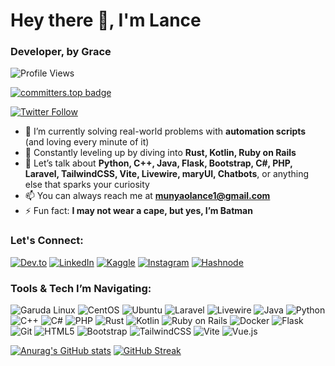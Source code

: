 # Hey there 👋, I'm Lance
### Developer, by Grace

![Profile Views](https://komarev.com/ghpvc/?username=lancemdev&label=Profile%20views&color=0e75b6&style=flat)

[![committers.top badge](https://user-badge.committers.top/kenya/LancemDev.svg)](https://user-badge.committers.top/kenya/LancemDev)


[![Twitter Follow](https://img.shields.io/twitter/follow/lance_munyao?logo=twitter&style=for-the-badge)](https://twitter.com/lance_munyao)

- 🔭 I’m currently solving real-world problems with **automation scripts** (and loving every minute of it)
- 🌱 Constantly leveling up by diving into **Rust, Kotlin, Ruby on Rails**
- 💬 Let’s talk about **Python, C++, Java, Flask, Bootstrap, C#, PHP, Laravel, TailwindCSS, Vite, Livewire, maryUI, Chatbots**, or anything else that sparks your curiosity
- 📫 You can always reach me at **munyaolance1@gmail.com**
- ⚡ Fun fact: **I may not wear a cape, but yes, I’m Batman**

### Let's Connect:
[![Dev.to](https://img.shields.io/badge/Dev.to-0A0A0A?style=for-the-badge&logo=dev.to&logoColor=white)](https://dev.to/lancemdev)
[![LinkedIn](https://img.shields.io/badge/LinkedIn-0077B5?style=for-the-badge&logo=linkedin&logoColor=white)](https://linkedin.com/in/lance-munyao)
[![Kaggle](https://img.shields.io/badge/Kaggle-20BEFF?style=for-the-badge&logo=kaggle&logoColor=white)](https://kaggle.com/lance-mwania)
[![Instagram](https://img.shields.io/badge/Instagram-E4405F?style=for-the-badge&logo=instagram&logoColor=white)](https://instagram.com/lance.munyao)
[![Hashnode](https://img.shields.io/badge/Hashnode-2962FF?style=for-the-badge&logo=hashnode&logoColor=white)](https://hashnode.com/@lancemdev)

### Tools & Tech I’m Navigating:
![Garuda Linux](https://img.shields.io/badge/Garuda%20Linux-0078D6?style=for-the-badge&logo=linux&logoColor=white)
![CentOS](https://img.shields.io/badge/CentOS-262577?style=for-the-badge&logo=centos&logoColor=white)
![Ubuntu](https://img.shields.io/badge/Ubuntu-E95420?style=for-the-badge&logo=ubuntu&logoColor=white)
![Laravel](https://img.shields.io/badge/Laravel-FF2D20?style=for-the-badge&logo=laravel&logoColor=white)
![Livewire](https://img.shields.io/badge/Livewire-4A3FBB?style=for-the-badge&logo=laravel&logoColor=white)
![Java](https://img.shields.io/badge/Java-007396?style=for-the-badge&logo=java&logoColor=white)
![Python](https://img.shields.io/badge/Python-3776AB?style=for-the-badge&logo=python&logoColor=white)
![C++](https://img.shields.io/badge/C%2B%2B-00599C?style=for-the-badge&logo=c%2B%2B&logoColor=white)
![C#](https://img.shields.io/badge/C%23-239120?style=for-the-badge&logo=c-sharp&logoColor=white)
![PHP](https://img.shields.io/badge/PHP-777BB4?style=for-the-badge&logo=php&logoColor=white)
![Rust](https://img.shields.io/badge/Rust-000000?style=for-the-badge&logo=rust&logoColor=white)
![Kotlin](https://img.shields.io/badge/Kotlin-0095D5?style=for-the-badge&logo=kotlin&logoColor=white)
![Ruby on Rails](https://img.shields.io/badge/Ruby_on_Rails-CC0000?style=for-the-badge&logo=ruby-on-rails&logoColor=white)
![Docker](https://img.shields.io/badge/Docker-2496ED?style=for-the-badge&logo=docker&logoColor=white)
![Flask](https://img.shields.io/badge/Flask-000000?style=for-the-badge&logo=flask&logoColor=white)
![Git](https://img.shields.io/badge/Git-F05032?style=for-the-badge&logo=git&logoColor=white)
![HTML5](https://img.shields.io/badge/HTML5-E34F26?style=for-the-badge&logo=html5&logoColor=white)
![Bootstrap](https://img.shields.io/badge/Bootstrap-563D7C?style=for-the-badge&logo=bootstrap&logoColor=white)
![TailwindCSS](https://img.shields.io/badge/TailwindCSS-06B6D4?style=for-the-badge&logo=tailwindcss&logoColor=white)
![Vite](https://img.shields.io/badge/Vite-646CFF?style=for-the-badge&logo=vite&logoColor=white)
![Vue.js](https://img.shields.io/badge/Vue.js-35495E?style=for-the-badge&logo=vue.js&logoColor=4FC08D)

[![Anurag's GitHub stats](https://github-readme-stats.vercel.app/api?username=LancemDev)](https://github.com/anuraghazra/github-readme-stats)
[![GitHub Streak](https://streak-stats.demolab.com?user=LancemDev&theme=monokai&hide_border=true)](https://git.io/streak-stats)

